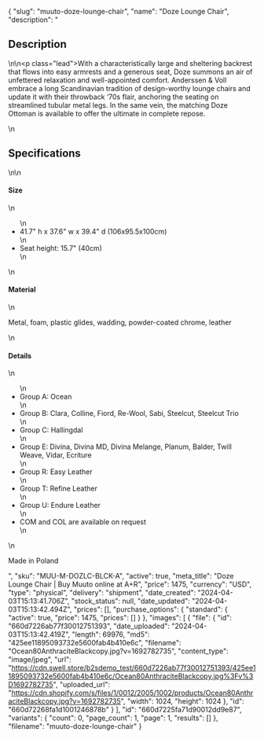 {
  "slug": "muuto-doze-lounge-chair",
  "name": "Doze Lounge Chair",
  "description": "<h2>Description</h2>\n<!-- split -->\n<p class=\"lead\">With a characteristically large and sheltering backrest that flows into easy armrests and a generous seat, Doze summons an air of unfettered relaxation and well-appointed comfort. Anderssen &amp; Voll embrace a long Scandinavian tradition of design-worthy lounge chairs and update it with their throwback ‘70s flair, anchoring the seating on streamlined tubular metal legs. In the same vein, the matching Doze Ottoman is available to offer the ultimate in complete repose.</p>\n<h2>Specifications</h2>\n<!-- split -->\n<h4>Size</h4>\n<ul>\n<li>41.7\" h x 37.6\" w x 39.4\" d (106x95.5x100cm)</li>\n<li>Seat height: 15.7\" (40cm)</li>\n</ul>\n<h4>Material</h4>\n<p>Metal, foam, plastic glides, wadding, powder-coated chrome, leather</p>\n<h4>Details</h4>\n<ul>\n<li>Group A: Ocean</li>\n<li>Group B: Clara, Colline, Fiord, Re-Wool, Sabi, Steelcut, Steelcut Trio</li>\n<li>Group C: Hallingdal</li>\n<li>Group E: Divina, Divina MD, Divina Melange, Planum, Balder, Twill Weave, Vidar, Ecriture</li>\n<li>Group R: Easy Leather</li>\n<li>Group T: Refine Leather</li>\n<li>Group U: Endure Leather</li>\n<li>COM and COL are available on request</li>\n</ul>\n<p>Made in Poland</p>",
  "sku": "MUU-M-DOZLC-BLCK-A",
  "active": true,
  "meta_title": "Doze Lounge Chair | Buy Muuto online at A+R",
  "price": 1475,
  "currency": "USD",
  "type": "physical",
  "delivery": "shipment",
  "date_created": "2024-04-03T15:13:41.706Z",
  "stock_status": null,
  "date_updated": "2024-04-03T15:13:42.494Z",
  "prices": [],
  "purchase_options": {
    "standard": {
      "active": true,
      "price": 1475,
      "prices": []
    }
  },
  "images": [
    {
      "file": {
        "id": "660d7226ab77f30012751393",
        "date_uploaded": "2024-04-03T15:13:42.419Z",
        "length": 69976,
        "md5": "425ee11895093732e5600fab4b410e6c",
        "filename": "Ocean80AnthraciteBlackcopy.jpg?v=1692782735",
        "content_type": "image/jpeg",
        "url": "https://cdn.swell.store/b2sdemo_test/660d7226ab77f30012751393/425ee11895093732e5600fab4b410e6c/Ocean80AnthraciteBlackcopy.jpg%3Fv%3D1692782735",
        "uploaded_url": "https://cdn.shopify.com/s/files/1/0012/2005/1002/products/Ocean80AnthraciteBlackcopy.jpg?v=1692782735",
        "width": 1024,
        "height": 1024
      },
      "id": "660d72268fa1d1001246878b"
    }
  ],
  "id": "660d7225fa71d90012dd9e87",
  "variants": {
    "count": 0,
    "page_count": 1,
    "page": 1,
    "results": []
  },
  "filename": "muuto-doze-lounge-chair"
}